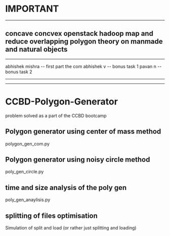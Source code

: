 # IMPORTANT
----------------------
concave concvex
openstack
hadoop
map and reduce
overlapping polygon
theory on manmade and natural objects
----------------------
----------------------

abhishek mishra -- first part the com 
abhishek v -- bonus task 1
pavan n -- bonus task 2

----------------------
----------------------



# CCBD-Polygon-Generator
problem solved as a part of the CCBD bootcamp

## Polygon generator using center of mass method

polygon_gen_com.py

## Polygon generator using noisy circle method

poly_gen_circle.py

## time and size analysis of the poly gen

poly_gen_anaylisis.py

## splitting of files optimisation

Simulation of split and load (or rather just splitting and loading)
